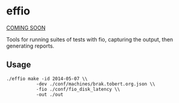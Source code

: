 effio
=====

[COMING SOON](http://tobert.github.io/post/2014-04-29-a-quick-prototype.html)

Tools for running suites of tests with fio, capturing the output, then generating reports.

Usage
-----

```
./effio make -id 2014-05-07 \\
           -dev ./conf/machines/brak.tobert.org.json \\
           -fio ./conf/fio_disk_latency \\
           -out ./out
```

